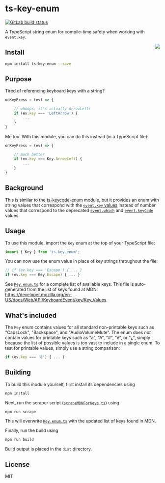 # ts-key-enum

<a href="https://gitlab.com/nfriend/ts-key-enum/pipelines/latest" target="_blank">
    <img src="https://gitlab.com/nfriend/ts-key-enum/badges/master/pipeline.svg" alt="GitLab build status">
</a>

A TypeScript string enum for compile-time safety when working with `event.key`.

<img align="right" src="https://raw.githubusercontent.com/nfriend/ts-key-enum/master/logo.jpg" />

## Install

```bash
npm install ts-key-enum --save
```

## Purpose

Tired of referencing keyboard keys with a string?

```JavaScript
onKeyPress = (ev) => {

    // whoops, it's actually ArrowLeft!
    if (ev.key === 'LeftArrow') {
        ...
    }
}
```

Me too. With this module, you can do this instead (in a TypeScript file):

```JavaScript
onKeyPress = (ev) => {

    // much better
    if (ev.key === Key.ArrowLeft) {
        ...
    }
}
```

## Background

This is similar to the [ts-keycode-enum](https://github.com/nfriend/ts-keycode-enum) module, but it provides an enum with string values that correspond with the [`event.key` values](https://developer.mozilla.org/en-US/docs/Web/API/KeyboardEvent/key/Key_Values) instead of number values that correspond to the deprecated [`event.which`](https://developer.mozilla.org/en-US/docs/Web/API/KeyboardEvent/which) and [`event.keyCode`](https://developer.mozilla.org/en-US/docs/Web/API/KeyboardEvent/keyCode) values.

## Usage

To use this module, import the `Key` enum at the top of your TypeScript file:

```JavaScript
import { Key } from 'ts-key-enum';
```

You can now use the enum value in place of key strings throughout the file:

```JavaScript
// if (ev.key === 'Escape') { ... }
if (ev.key === Key.Escape) { ... }
```

See [`Key.enum.ts`](./Key.enum.ts) for a complete list of available keys. This file is auto-generated from the list of keys found at MDN: https://developer.mozilla.org/en-US/docs/Web/API/KeyboardEvent/key/Key_Values.

## What's included

The `Key` enum contains values for all standard non-printable keys such as "CapsLock", "Backspace", and "AudioVolumeMute". The enum does _not_ contain values for printable keys such as "a", "A", "#", "é", or "¿", simply because the list of possible values is too vast to include in a single enum. To test for printable values, simply use a string comparison:

```JavaScript
if (ev.key === 'é') { ... }
```

## Building

To build this module yourself, first install its dependencies using

```bash
npm install
```

Next, run the scraper script ([`scrapeMDNForKeys.ts`](./scrapeMDNForKeys.ts)) using

```bash
npm run scrape
```

This will overwrite [`Key.enum.ts`](./Key.enum.ts) with the updated list of keys found in MDN.

Finally, run the build using

```bash
npm run build
```

Build output is placed in the `dist` directory.

## License

MIT
